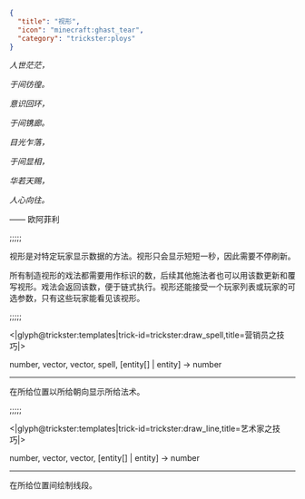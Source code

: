 ```json
{
  "title": "视形",
  "icon": "minecraft:ghast_tear",
  "category": "trickster:ploys"
}
```

*人世茫茫，*

*于间彷徨。*


*意识回环，*

*于间镌廊。*


*目光乍落，*

*于间显相，*


*华若天赐，*

*人心向往。*


—— 欧阿菲利

;;;;;

视形是对特定玩家显示数据的方法。视形只会显示短短一秒，因此需要不停刷新。


所有制造视形的戏法都需要用作标识的数，后续其他施法者也可以用该数更新和覆写视形。戏法会返回该数，便于链式执行。视形还能接受一个玩家列表或玩家的可选参数，只有这些玩家能看见该视形。

;;;;;

<|glyph@trickster:templates|trick-id=trickster:draw_spell,title=营销员之技巧|>

number, vector, vector, spell, [entity[] | entity] -> number

---

在所给位置以所给朝向显示所给法术。

;;;;;

<|glyph@trickster:templates|trick-id=trickster:draw_line,title=艺术家之技巧|>

number, vector, vector, [entity[] | entity] -> number

---

在所给位置间绘制线段。
